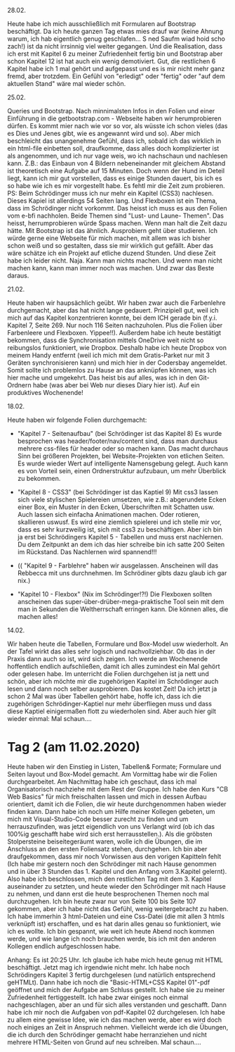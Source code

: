 28.02.

Heute habe ich mich ausschließlich mit Formularen auf Bootstrap beschäftigt. Da ich heute ganzen Tag etwas mies drauf war (keine Ahnung warum, ich hab eigentlich genug geschlafen... S ned Saufm wiad hoid scho zach!) ist da nicht irrsinnig  viel weiter gegangen. Und die Realisation, dass ich erst mit Kapitel 6 zu meiner Zufriedenheit fertig bin und Bootstrap aber schon Kapitel 12 ist hat auch ein wenig demotiviert. Gut, die restlichen 6 Kapitel habe ich 1 mal gehört und aufgepasst und es is mir nicht mehr ganz fremd, aber trotzdem. Ein Gefühl von "erledigt" oder "fertig" oder "auf dem aktuellen Stand" wäre mal wieder schön.

25.02.

Queries und Bootstrap. Nach minnimalsten Infos in den Folien und einer Einführung in die getbootstrap.com - Webseite haben wir herumprobieren dürfen. Es kommt mier nach wie vor so vor, als wüsste ich schon vieles (das es Dies und Jenes gibt, wie es angewannt wird und so). Aber mich beschleicht das unangenehme Gefühl, dass ich, sobald ich das wirklich in ein html-file einbetten soll, draufkomme, dass alles doch komplizierter ist als angenommen, und ich nur vage weis, wo ich nachschaun und nachlesen kann. Z.B.: das Einbaun von 4 Bildern nebeneinander mit gleichem Abstand ist theoretisch eine Aufgabe auf 15 Minuten. Doch wenn der Hund im Deteil liegt, kann ich mir gut vorstellen, dass es einige Stunden dauert, bis ich es so habe wie ich es mir vorgestellt habe. Es fehtl mir die Zeit zum probieren. 
PS: Beim Schrödinger muss ich nur mehr ein Kapitel (CSS3) nachlesen. Dieses Kapiel ist allerdings 54 Seiten lang. Und Flexboxen ist ein Thema, dass im Schrödinger nicht vorkommt. Das heisst ich muss es aus den Folien vom e-bfi nachholen. Beide Themen sind "Lust- und Laune- Themen". Das heisst, herrumprobieren würde Spass machen. Wenn man halt die Zeit dazu hätte. Mit Bootstrap ist das ähnlich. Ausprobiern geht über studieren. Ich würde gerne eine Webseite für mich machen, mit allem was ich bisher schon weiß und so gestalten, dass sie mir wirklich gut gefällt. Aber das wäre schätze ich ein Projekt auf etliche duzend Stunden. Und diese Zeit habe ich leider nicht. Naja. Kann man nichts machen. Und wenn man nicht machen kann, kann man immer noch was machen. Und zwar das Beste daraus. 

21.02.

Heute haben wir haupsächlich geübt. Wir haben zwar auch die Farbenlehre durchgemacht, aber das hat nicht lange gedauert. Prinzipiell gut, weil ich mich auf das Kapitel konzentrieren konnte, bei dem ICH gerade bin (f.y.i. Kapitel 7, Seite 269. Nur noch 116 Seiten nachzuholen. Plus die Folien über Farbenleere und Flexboxen. Yippee!!). Außerdem habe ich heute bestätigt bekommen, dass die Synchronisation mittels OneDrive weit nicht so reibungslos funktioniert, wie Dropbox. Deshalb habe ich heute Dropbox von meinem Handy entfernt (weil ich mich mit dem Gratis-Parket nur mit 3 Geräten synchronisieren kann) und mich hier in der Codersbay angemeldet. Somit sollte ich problemlos zu Hause an das anknüpfen können, was ich hier mache und umgekehrt. Das heist bis auf alles, was ich in den Git-Ordnern habe (was aber bei Web nur dieses Diary hier ist). Auf ein produktives Wochenende!



18.02.

Heute haben wir folgende Folien durchgemacht:

- "Kapitel 7 - Seitenaufbau" (bei Schrödinger ist das Kapitel 8)
Es wurde besprochen was header/footer/nav/content sind, dass man durchaus
mehrere css-files für header oder so machen kann. Das macht durchaus Sinn 
bei größeren Projekten, bei Website-Projekten von etlichen Seiten. Es wurde
wieder Wert auf intelligente Namensgebung gelegt. Auch kann es von Vorteil
sein, einen Ordnerstruktur aufzubaun, um mehr Überblick zu bekommen. 

- "Kapitel 8 - CSS3" (bei Schrödinger ist das Kaptiel 9)
Mit css3 lassen sich viele stylischen Spielereien umsetzen, wie z.B.: 
abgerundete Ecken einer Box, ein Muster in den Ecken, Überschriften mit 
Schatten usw. Auch lassen sich einfacha Animationen machen. Oder rotieren, 
skallieren uswusf. Es wird eine ziemlich spielerei und ich stelle mir vor, 
dass es sehr kurzweilig ist, sich mit css3 zu beschäftigen. Aber ich bin ja 
erst bei Schrödingers Kapitel 5 - Tabellen und muss erst nachlernen. Du dem 
Zeitpunkt an dem ich das hier schreibe bin ich satte 200 Seiten im Rückstand.
Das Nachlernen wird spannend!!!

- (( "Kapitel 9 - Farblehre" haben wir ausgelassen. Anscheinen will das 
Rebbecca mit uns durchnehmen. Im Schrödiner gibts dazu glaub ich gar nix.)

- "Kapitel 10 - Flexbox" (Nix im Schrödinger!?!)
Die Flexboxen sollten anscheinen das super-über-drüber-mega-praktische Tool
sein mit dem man in Sekunden die Weltherrschaft erringen kann. Die können 
alles, die machen alles! 





14.02.

Wir haben heute die Tabellen, Formulare und Box-Model usw wiederholt.
An der Tafel wirkt das alles sehr logisch und nachvollziehbar. Ob das 
in der Praxis dann auch so ist, wird sich zeigen. Ich werde am Wochenende
hoffentlich endlich aufschließen, damit ich alles zumindest ein Mal gehört 
oder gelesen habe. 
Im unterricht die Folien durchgehen ist ja nett und schön, aber ich möchte
mir die zugehörigen Kapitel im Schrödinger auch lesen und dann noch selber
ausprobieren. Das kostet Zeit!
Da ich jetzt ja schon 2 Mal was über Tabellen gehört habe, hoffe ich, dass
ich die zugehörigen Schrödinger-Kaptiel nur mehr überfliegen muss und dass
diese Kaptiel einigermaßen flott zu wiederholen sind. Aber auch hier gilt
wieder einmal: Mal schaun....

# Tag 2 (am 11.02.2020)
Heute haben wir den Einstieg in Listen, Tabellen& Formate;
Formulare und Seiten layout und Box-Model gemacht.
Am Vormittag habe wir die Folien durchgearbeitet.
Am Nachmittag habe ich geschaut, dass ich mal Organisatorisch nachziehe
mit dem Rest der Gruppe. Ich habe den Kurs "CB Web Basics" für mich
freischalten lassen und mich in dessen Aufbau orientiert, damit ich die
Folien, die wir heute durchgenommen haben wieder finden kann.
Dann habe ich noch um Hilfe meiner Kollegen gebeten, um mich mit 
Visual-Studio-Code besser zurecht zu finden und um herrauszufinden,
was jetzt eigendlich von uns Verlangt wird (ob ich das 100%ig 
geschafft habe wird sich erst herrausstellen.).
Als die gröbsten Stolpersteine beiseitegeräumt waren, wolle ich die
Übungen, die im Anschluss an den ersten Foliensatz stehen, durchgehen.
Ich bin aber draufgekommen, dass mir noch Vorwissen aus den vorigen 
Kapitteln fehlt (Ich habe mir gestern noch den Schrödinger mit nach
Hause genommen und in über 3 Stunden das 1. Kapitel und den Anfang vom
3.Kapitel gelernt). 
Also habe ich beschlossen, mich den restlichen Tag mit dem 3. Kapitel
auseinander zu setzten, und heute wieder den Schrödinger mit nach 
Hause zu nehmen, und dann erst die heute besprochenen Themen noch mal 
durchzugehen. 
Ich bin heute zwar nur von Seite 100 bis Seite 107 gekommen, aber ich 
habe nicht das Gefühl, wenig weitergebracht zu haben. Ich habe immerhin
3 html-Dateien und eine Css-Datei (die mit allen 3 htmls verknüpft ist)
erschaffen, und es hat darin alles genau so funktioniert, wie ich es 
wollte. Ich bin gespannt, wie weit ich heute Abend noch kommen werde, und 
wie lange ich noch brauchen werde, bis ich mit den anderen Kollegen 
endlich aufgeschlossen habe. 

Anhang: Es ist 20:25 Uhr. Ich glaube ich habe mich heute genug mit HTML
beschäftigt. Jetzt mag ich irgendwie nicht mehr. Ich habe noch 
Schrödingers Kapitel 3 fertig durchgelesen (und natürlich entsprechend 
geHTMLt). Dann habe ich noch die "Basic-HTML+CSS Kapitel 01"-pdf 
geöffnet und mich der Aufgabe am Schluss gestellt. Ich habe sie zu meiner
Zufriedenheit fertiggestellt. Ich habe zwar einiges noch einmal 
nachgeschlagen, aber an und für sich alles verstanden und geschafft. 
Dann habe ich mir noch die Aufgaben von pdf-Kapitel 02 durchgelesen. Ich 
habe zu allem eine gewisse Idee, wie ich das machen werde, aber es wird 
doch noch einiges an Zeit in Anspruch nehmen. Vielleicht werde ich die
Übungen, die ich durch den Schrödinger gemacht habe herranziehen und 
nicht mehrere HTML-Seiten von Grund auf neu schreiben. Mal schaun....